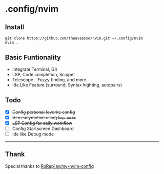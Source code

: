 # .config/nvim

## Install
```
git clone https://github.com/theaveasso/nvim.git ~/.config/nvim
nvim .
```

## Basic Funtionality
- Integrate Terminal, Git
- LSP, Code completion, Snippet
- Telescope - Fuzzy finding, and more
- Ide Like Feature (surround, Syntax highting, autopairs)

## Todo
- [x] ~~Config personal favorite config~~
- [x] ~~Vim easymotion using `hop.nvim`~~
- [x] ~~LSP Config for daily workflow~~
- [ ] Config Startscreen Dashboard
- [ ] Ide like Debug mode

---
## Thank
Special thanks to [RoRep1ay/my-nvim-config](https://github.com/RoRep1ay/my-nvim-config)



